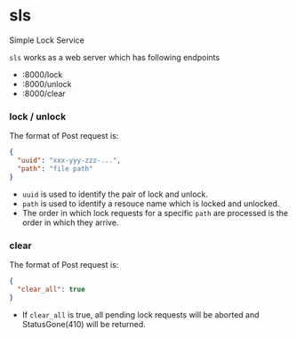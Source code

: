 # sls

Simple Lock Service

`sls` works as a web server which has following endpoints

- :8000/lock
- :8000/unlock
- :8000/clear

### lock / unlock

The format of Post request is:

```json
{
  "uuid": "xxx-yyy-zzz-...",
  "path": "file path"
}
```
- `uuid` is used to identify the pair of lock and unlock. 
- `path` is used to identify a resouce name which is locked and unlocked.
- The order in which lock requests for a specific `path` are processed is the order in which they arrive.

### clear

The format of Post request is:

```json
{
  "clear_all": true
}
```

- If `clear_all` is true, all pending lock requests will be aborted and StatusGone(410) will be returned.
